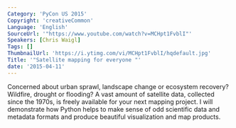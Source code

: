 ```yaml
---
Category: 'PyCon US 2015'
Copyright: 'creativeCommon'
Language: 'English'
SourceUrl: '"https://www.youtube.com/watch?v=MCHpt1FvblI"'
Speakers: [Chris Waigl]
Tags: []
ThumbnailUrl: 'https://i.ytimg.com/vi/MCHpt1FvblI/hqdefault.jpg'
Title: '"Satellite mapping for everyone "'
date: '2015-04-11'
---
```

Concerned about urban sprawl, landscape change or ecosystem recovery? Wildfire, drought or flooding? A vast amount of satellite data, collected since the 1970s, is freely available for your next mapping project. I will demonstrate how Python helps to make sense of odd scientific data and metadata formats and produce beautiful visualization and map products.

